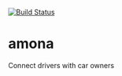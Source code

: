 [![Build Status](https://travis-ci.com/chrismeeky/amona.svg?branch=develop)](https://travis-ci.com/chrismeeky/amona)
# amona
Connect drivers with car owners
